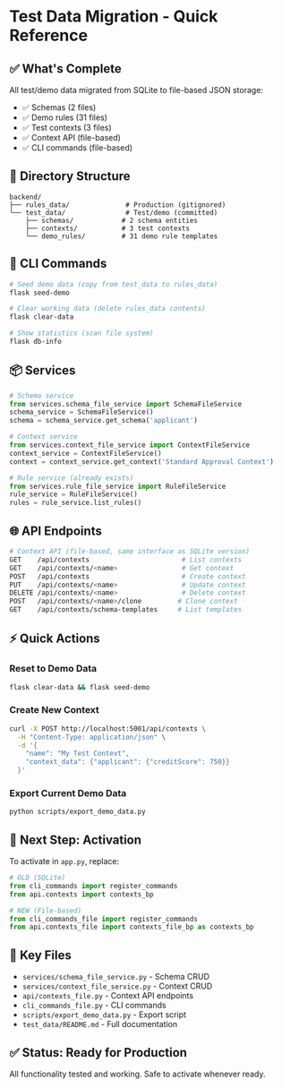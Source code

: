# Test Data Migration - Quick Reference

## ✅ What's Complete

All test/demo data migrated from SQLite to file-based JSON storage:
- ✅ Schemas (2 files)
- ✅ Demo rules (31 files)
- ✅ Test contexts (3 files)
- ✅ Context API (file-based)
- ✅ CLI commands (file-based)

## 📂 Directory Structure

```
backend/
├── rules_data/              # Production (gitignored)
└── test_data/               # Test/demo (committed)
    ├── schemas/            # 2 schema entities
    ├── contexts/           # 3 test contexts
    └── demo_rules/         # 31 demo rule templates
```

## 🔧 CLI Commands

```bash
# Seed demo data (copy from test_data to rules_data)
flask seed-demo

# Clear working data (delete rules_data contents)
flask clear-data

# Show statistics (scan file system)
flask db-info
```

## 📦 Services

```python
# Schema service
from services.schema_file_service import SchemaFileService
schema_service = SchemaFileService()
schema = schema_service.get_schema('applicant')

# Context service
from services.context_file_service import ContextFileService
context_service = ContextFileService()
context = context_service.get_context('Standard Approval Context')

# Rule service (already exists)
from services.rule_file_service import RuleFileService
rule_service = RuleFileService()
rules = rule_service.list_rules()
```

## 🌐 API Endpoints

```bash
# Context API (file-based, same interface as SQLite version)
GET    /api/contexts                       # List contexts
GET    /api/contexts/<name>                # Get context
POST   /api/contexts                       # Create context
PUT    /api/contexts/<name>                # Update context
DELETE /api/contexts/<name>                # Delete context
POST   /api/contexts/<name>/clone         # Clone context
GET    /api/contexts/schema-templates     # List templates
```

## ⚡ Quick Actions

### Reset to Demo Data
```bash
flask clear-data && flask seed-demo
```

### Create New Context
```bash
curl -X POST http://localhost:5001/api/contexts \
  -H "Content-Type: application/json" \
  -d '{
    "name": "My Test Context",
    "context_data": {"applicant": {"creditScore": 750}}
  }'
```

### Export Current Demo Data
```bash
python scripts/export_demo_data.py
```

## 🎯 Next Step: Activation

To activate in `app.py`, replace:

```python
# OLD (SQLite)
from cli_commands import register_commands
from api.contexts import contexts_bp

# NEW (File-based)
from cli_commands_file import register_commands
from api.contexts_file import contexts_file_bp as contexts_bp
```

## 📝 Key Files

- `services/schema_file_service.py` - Schema CRUD
- `services/context_file_service.py` - Context CRUD
- `api/contexts_file.py` - Context API endpoints
- `cli_commands_file.py` - CLI commands
- `scripts/export_demo_data.py` - Export script
- `test_data/README.md` - Full documentation

## ✅ Status: Ready for Production
All functionality tested and working. Safe to activate whenever ready.
